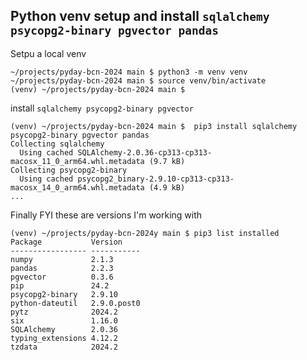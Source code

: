 ## Python venv setup and install `sqlalchemy psycopg2-binary pgvector pandas`

Setpu a local venv
```
~/projects/pyday-bcn-2024 main $ python3 -m venv venv
~/projects/pyday-bcn-2024 main $ source venv/bin/activate
(venv) ~/projects/pyday-bcn-2024 main $
```
install `sqlalchemy psycopg2-binary pgvector`
```
(venv) ~/projects/pyday-bcn-2024 main $  pip3 install sqlalchemy psycopg2-binary pgvector pandas
Collecting sqlalchemy
  Using cached SQLAlchemy-2.0.36-cp313-cp313-macosx_11_0_arm64.whl.metadata (9.7 kB)
Collecting psycopg2-binary
  Using cached psycopg2_binary-2.9.10-cp313-cp313-macosx_14_0_arm64.whl.metadata (4.9 kB)
...
```

Finally FYI these are versions I'm working with 
```
(venv) ~/projects/pyday-bcn-2024y main $ pip3 list installed
Package           Version
----------------- -----------
numpy             2.1.3
pandas            2.2.3
pgvector          0.3.6
pip               24.2
psycopg2-binary   2.9.10
python-dateutil   2.9.0.post0
pytz              2024.2
six               1.16.0
SQLAlchemy        2.0.36
typing_extensions 4.12.2
tzdata            2024.2
```

